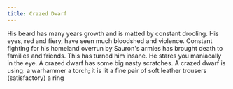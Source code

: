 ```yaml
---
title: Crazed Dwarf
---
```


His beard has many years growth and is matted by constant drooling. His
eyes, red and fiery, have seen much bloodshed and violence. Constant
fighting for his homeland overrun by Sauron's armies has brought death
to families and friends. This has turned him insane. He stares you
maniacally in the eye. A crazed dwarf has some big nasty scratches. A
crazed dwarf is using: <wielded> a warhammer <held> a torch; it is lit
<worn on legs> a fine pair of soft leather trousers (satisfactory)
<worn on finger> a ring